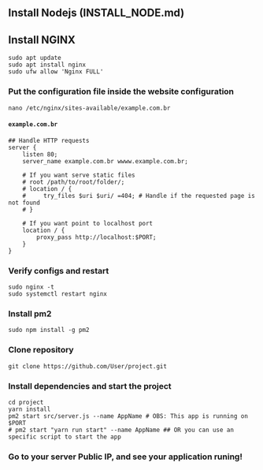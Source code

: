 ## Install Nodejs (INSTALL_NODE.md)

## Install NGINX

```
sudo apt update
sudo apt install nginx
sudo ufw allow 'Nginx FULL'
```

### Put the configuration file inside the website configuration

```
nano /etc/nginx/sites-available/example.com.br
```

#### **`example.com.br`**

```
## Handle HTTP requests
server {
    listen 80;
    server_name example.com.br wwww.example.com.br;

    # If you want serve static files
    # root /path/to/root/folder/;
    # location / {
    #     try_files $uri $uri/ =404; # Handle if the requested page is not found
    # }

    # If you want point to localhost port
    location / {
		proxy_pass http://localhost:$PORT;
	}
}
```

### Verify configs and restart

```
sudo nginx -t
sudo systemctl restart nginx
```

### Install pm2

```
sudo npm install -g pm2
```

### Clone repository

```
git clone https://github.com/User/project.git
```

### Install dependencies and start the project

```
cd project
yarn install
pm2 start src/server.js --name AppName # OBS: This app is running on $PORT
# pm2 start "yarn run start" --name AppName ## OR you can use an specific script to start the app
```

### Go to your server Public IP, and see your application runing!
